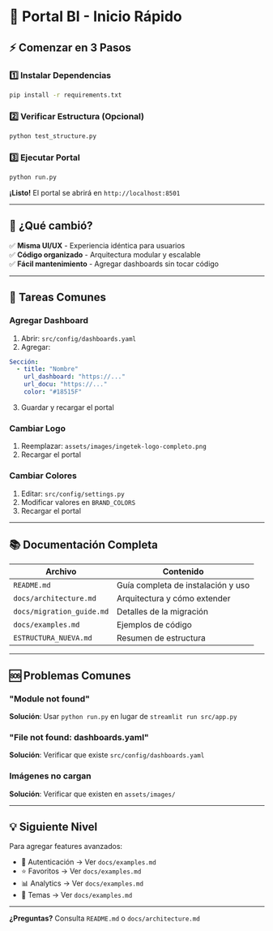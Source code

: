 # 🚀 Portal BI - Inicio Rápido

## ⚡ Comenzar en 3 Pasos

### 1️⃣ Instalar Dependencias
```bash
pip install -r requirements.txt
```

### 2️⃣ Verificar Estructura (Opcional)
```bash
python test_structure.py
```

### 3️⃣ Ejecutar Portal
```bash
python run.py
```

**¡Listo!** El portal se abrirá en `http://localhost:8501`

---

## 📖 ¿Qué cambió?

✅ **Misma UI/UX** - Experiencia idéntica para usuarios  
✅ **Código organizado** - Arquitectura modular y escalable  
✅ **Fácil mantenimiento** - Agregar dashboards sin tocar código  

---

## 🎯 Tareas Comunes

### Agregar Dashboard
1. Abrir: `src/config/dashboards.yaml`
2. Agregar:
```yaml
Sección:
  - title: "Nombre"
    url_dashboard: "https://..."
    url_docu: "https://..."
    color: "#18515F"
```
3. Guardar y recargar el portal

### Cambiar Logo
1. Reemplazar: `assets/images/ingetek-logo-completo.png`
2. Recargar el portal

### Cambiar Colores
1. Editar: `src/config/settings.py`
2. Modificar valores en `BRAND_COLORS`
3. Recargar el portal

---

## 📚 Documentación Completa

| Archivo | Contenido |
|---------|-----------|
| `README.md` | Guía completa de instalación y uso |
| `docs/architecture.md` | Arquitectura y cómo extender |
| `docs/migration_guide.md` | Detalles de la migración |
| `docs/examples.md` | Ejemplos de código |
| `ESTRUCTURA_NUEVA.md` | Resumen de estructura |

---

## 🆘 Problemas Comunes

### "Module not found"
**Solución**: Usar `python run.py` en lugar de `streamlit run src/app.py`

### "File not found: dashboards.yaml"
**Solución**: Verificar que existe `src/config/dashboards.yaml`

### Imágenes no cargan
**Solución**: Verificar que existen en `assets/images/`

---

## 💡 Siguiente Nivel

Para agregar features avanzados:
- 🔐 Autenticación → Ver `docs/examples.md`
- ⭐ Favoritos → Ver `docs/examples.md`
- 📊 Analytics → Ver `docs/examples.md`
- 🎨 Temas → Ver `docs/examples.md`

---

**¿Preguntas?** Consulta `README.md` o `docs/architecture.md`

